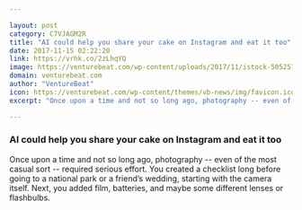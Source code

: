```yaml
---

layout: post
category: C7VJAGM2R
title: "AI could help you share your cake on Instagram and eat it too"
date: 2017-11-15 02:22:20
link: https://vrhk.co/2zLhqYQ
image: https://venturebeat.com/wp-content/uploads/2017/11/istock-505257334-e1510693965182.jpg?fit=780%2C521&strip=all
domain: venturebeat.com
author: "VentureBeat"
icon: https://venturebeat.com/wp-content/themes/vb-news/img/favicon.ico
excerpt: "Once upon a time and not so long ago, photography -- even of the most casual sort -- required serious effort. You created a checklist long before going to a national park or a friend’s wedding, starting with the camera itself. Next, you added film, batteries, and maybe some different lenses or flashbulbs."

---
```


### AI could help you share your cake on Instagram and eat it too

Once upon a time and not so long ago, photography -- even of the most casual sort -- required serious effort. You created a checklist long before going to a national park or a friend’s wedding, starting with the camera itself. Next, you added film, batteries, and maybe some different lenses or flashbulbs.